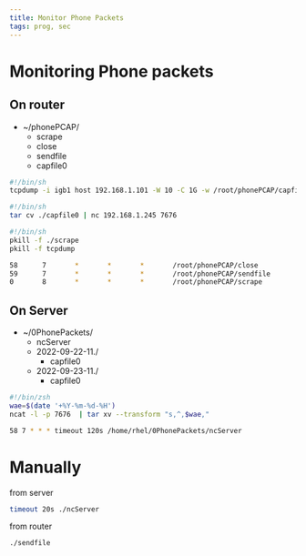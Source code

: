 ```yaml
---
title: Monitor Phone Packets
tags: prog, sec
---
```


# Monitoring Phone packets

## On router

* ~/phonePCAP/
  * scrape
  * close
  * sendfile
  * capfile0


```{.bash filename=scrape}
#!/bin/sh
tcpdump -i igb1 host 192.168.1.101 -W 10 -C 1G -w /root/phonePCAP/capfile
```

```{.bash filename=scrape}
#!/bin/sh
tar cv ./capfile0 | nc 192.168.1.245 7676
```

```{.bash filename=close}
#!/bin/sh
pkill -f ./scrape
pkill -f tcpdump
```

```{.bash filename=crontab}
58      7       *       *       *       /root/phonePCAP/close
59      7       *       *       *       /root/phonePCAP/sendfile
0       8       *       *       *       /root/phonePCAP/scrape
```

## On Server

* ~/0PhonePackets/
  * ncServer
  * 2022-09-22-11./
    * capfile0
  * 2022-09-23-11./
    * capfile0

```{.bash filename=ncServer}
#!/bin/zsh
wae=$(date '+%Y-%m-%d-%H')
ncat -l -p 7676  | tar xv --transform "s,^,$wae,"
```

```bash
58 7 * * * timeout 120s /home/rhel/0PhonePackets/ncServer
```

# Manually

from server

```bash
timeout 20s ./ncServer
```

from router

```bash
./sendfile
```
